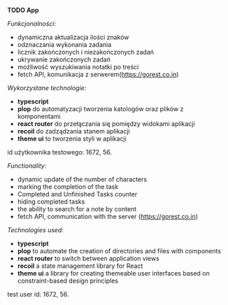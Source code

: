 **TODO App**

_Funkcjonalności:_

- dynamiczna aktualizacja ilości znaków
- odznaczania wykonania zadania
- licznik zakończonych i niezakończonych zadań
- ukrywanie zakończonych zadań
- możliwość wyszukiwania notatki po treści
- fetch API, komunikacja z serwerem(https://gorest.co.in)

_Wykorzystane technologie:_

- **typescript**
- **plop** do automatyzacji tworzenia katologów oraz plików z komponentami
- **react router** do przełączania się pomiędzy widokami aplikacji
- **recoil** do zadządzania stanem aplikacji
- **theme ui** to tworzenia styli w aplikacji

id użytkownika testowego: 1672, 56.


_Functionality:_

- dynamic update of the number of characters
- marking the completion of the task
- Completed and Unfinished Tasks counter
- hiding completed tasks
- the ability to search for a note by content
- fetch API, communication with the server (https://gorest.co.in)

_Technologies used:_

- **typescript**
- **plop** to automate the creation of directories and files with components
- **react router** to switch between application views
- **recoil** a state management library for React
- **theme ui** a library for creating themeable user interfaces based on constraint-based design principles

test user id: 1672, 56.
